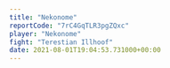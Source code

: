 ```yaml
---
title: "Nekonome"
reportCode: "7rC4GqTLR3pgZQxc"
player: "Nekonome"
fight: "Terestian Illhoof"
date: 2021-08-01T19:04:53.731000+00:00
---
```

